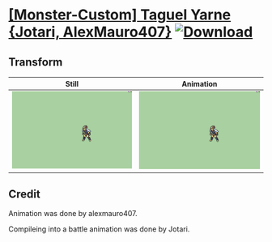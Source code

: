 # [\[Monster-Custom\] Taguel Yarne {Jotari, AlexMauro407}](./) [![Download](https://img.shields.io/badge/Download--red?style=social&logo=github)](https://minhaskamal.github.io/DownGit/#/home?url=https://github.com/Klokinator/FE-Repo/tree/main/Battle%20Animations%2FMonsters%20-%20Dragons%20and%20Special%2F%5BMonster-Custom%5D%20Taguel%20Yarne%20%7BJotari%2C%20AlexMauro407%7D%2F8.%20Transform)

## Transform

| Still | Animation |
| :---: | :-------: |
| ![Transform still](./Transform_000.png) | ![Transform](./Transform.gif) |

## Credit

Animation was done by alexmauro407.

Compileing into a battle animation was done by Jotari.
